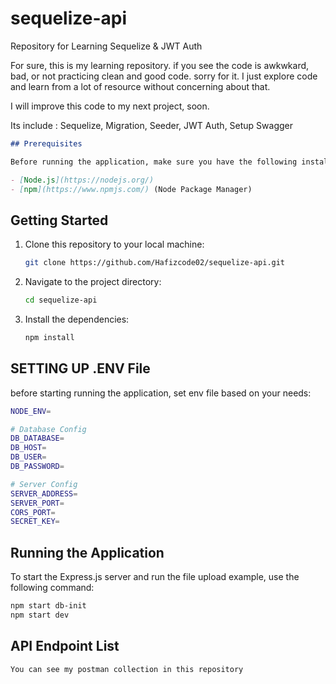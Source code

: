 # sequelize-api
Repository for Learning Sequelize &amp; JWT Auth

For sure, this is my learning repository. if you see the code is awkwkard, bad, or not practicing clean and good code. sorry for it. I just explore code and learn from a lot of resource without concerning about that.

I will improve this code to my next project, soon.

Its include : Sequelize, Migration, Seeder, JWT Auth, Setup Swagger

```markdown
## Prerequisites

Before running the application, make sure you have the following installed on your machine:

- [Node.js](https://nodejs.org/)
- [npm](https://www.npmjs.com/) (Node Package Manager)
```

## Getting Started

1. Clone this repository to your local machine:

   ```bash
   git clone https://github.com/Hafizcode02/sequelize-api.git
   ```

2. Navigate to the project directory:

   ```bash
   cd sequelize-api
   ```

3. Install the dependencies:

   ```bash
   npm install
   ```

## SETTING UP .ENV File

before starting running the application, set env file based on your needs:

```bash
NODE_ENV=

# Database Config
DB_DATABASE= 
DB_HOST= 
DB_USER=
DB_PASSWORD= 

# Server Config
SERVER_ADDRESS=
SERVER_PORT=
CORS_PORT= 
SECRET_KEY=
```

## Running the Application

To start the Express.js server and run the file upload example, use the following command:

```bash
npm start db-init
npm start dev
```

## API Endpoint List

```
You can see my postman collection in this repository
```
